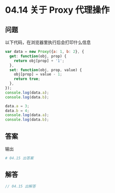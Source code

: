 # 04.14 关于 Proxy 代理操作

## 问题

以下代码，在浏览器里执行后会打印什么信息

```js
var data = new Proxy({a: 1, b: 2}, {
  get: function(obj, prop) {
    return obj[prop] + '1';
  },
  set: function(obj, prop, value) {
    obj[prop] = value - 1;
    return true;
  },
});
console.log(data.a);
console.log(data.b);

data.a = 3;
data.b = 4;
console.log(data.a);
console.log(data.b);
```

## 答案

输出

```sh
# 04.15 出答案
```

## 解答

```js
// 04.15 出解答
```